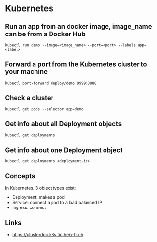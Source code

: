 Kubernetes
==========

## Run an app from an docker image, image_name can be from a Docker Hub
	
	kubectl run demo --image=<image_name> --port=<port> --labels app=<label>

## Forward a port from the Kubernetes cluster to your machine

	kubectl port-forward deploy/demo 9999:8888

## Check a cluster

	kubectl get pods --selector app=demo

## Get info about all Deployment objects

	kubectl get deployments

## Get info about one Deployment object

	kubectl get deployments <deployment-id> 

## Concepts

In Kubernetes, 3 object types exist:

- Deployment: makes a pod
- Service: connect a pod to a load balanced IP
- Ingress: connect 

## Links

- https://clusterdoc.k8s.tic.heia-fr.ch

